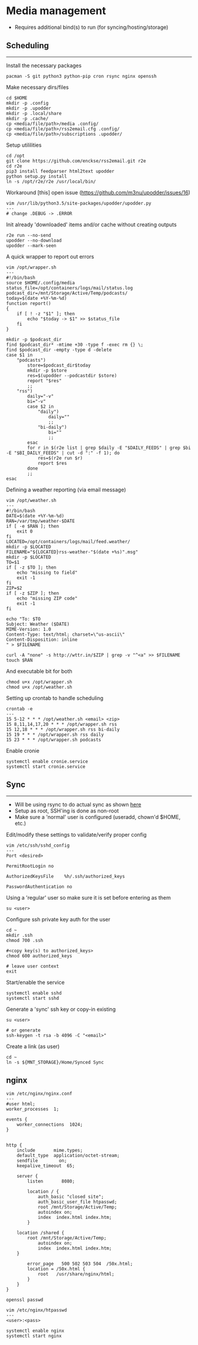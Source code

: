 Media management
================
* Requires additional bind(s) to run (for syncing/hosting/storage)

## Scheduling
---

Install the necessary packages
```
pacman -S git python3 python-pip cron rsync nginx openssh
```

Make necessary dirs/files
```
cd $HOME
mkdir -p .config
mkdir -p .upodder
mkdir -p .local/share
mkdir -p .cache/
cp <media/file/path>/media .config/
cp <media/file/path>/rss2email.cfg .config/
cp <media/file/path>/subscriptions .upodder/
```

Setup utililities
```
cd /opt
git clone https://github.com/enckse/rss2email.git r2e
cd r2e
pip3 install feedparser html2text upodder
python setup.py install
ln -s /opt/r2e/r2e /usr/local/bin/
```

Workaround [this] open issue (https://github.com/m3nu/upodder/issues/16)
```
vim /usr/lib/python3.5/site-packages/upodder/upodder.py
---
# change .DEBUG -> .ERROR
```

Init already 'downloaded' items and/or cache without creating outputs
```
r2e run --no-send
upodder --no-download
upodder --mark-seen
```

A quick wrapper to report out errors
```
vim /opt/wrapper.sh
---
#!/bin/bash
source $HOME/.config/media
status_file=/opt/containers/logs/mail/status.log
podcast_dir=/mnt/Storage/Active/Temp/podcasts/
today=$(date +%Y-%m-%d)
function report()
{
    if [ ! -z "$1" ]; then
        echo "$today -> $1" >> $status_file
    fi
}

mkdir -p $podcast_dir
find $podcast_dir* -mtime +30 -type f -exec rm {} \;
find $podcast_dir -empty -type d -delete
case $1 in
    "podcasts")
        store=$podcast_dir$today
        mkdir -p $store
        res=$(upodder --podcastdir $store)
        report "$res"
        ;;
    "rss")
        daily="-v"
        bi="-v"
        case $2 in
            "daily")
                daily=""
                ;;
            "bi-daily")
                bi=""
                ;; 
     	esac
        for r in $(r2e list | grep $daily -E "$DAILY_FEEDS" | grep $bi -E "$BI_DAILY_FEEDS" | cut -d ":" -f 1); do
            res=$(r2e run $r)
            report $res
        done
        ;;
esac
```

Defining a weather reporting (via email message)
```
vim /opt/weather.sh
---
#!/bin/bash
DATE=$(date +%Y-%m-%d)
RAN=/var/tmp/weather-$DATE
if [ -e $RAN ]; then
    exit 0
fi
LOCATED=/opt/containers/logs/mail/feed.weather/
mkdir -p $LOCATED
FILENAME="${LOCATED}rss-weather-"$(date +%s)".msg"
mkdir -p $LOCATED
TO=$1
if [ -z $TO ]; then
    echo "missing to field"
    exit -1
fi
ZIP=$2
if [ -z $ZIP ]; then
    echo "missing ZIP code"
    exit -1
fi

echo "To: $TO
Subject: Weather ($DATE)
MIME-Version: 1.0
Content-Type: text/html; charset=\"us-ascii\"
Content-Disposition: inline
" > $FILENAME

curl -A "none" -s http://wttr.in/$ZIP | grep -v "^<a" >> $FILENAME
touch $RAN
```

And executable bit for both
```
chmod u+x /opt/wrapper.sh
chmod u+x /opt/weather.sh
```

Setting up crontab to handle scheduling
```
crontab -e
---
15 5-12 * * * /opt/weather.sh <email> <zip> 
15 8,11,14,17,20 * * * /opt/wrapper.sh rss
15 12,18 * * * /opt/wrapper.sh rss bi-daily
15 19 * * * /opt/wrapper.sh rss daily
15 23 * * * /opt/wrapper.sh podcasts
```

Enable cronie
```
systemctl enable cronie.service
systemctl start cronie.service
```

## Sync
---
* Will be using rsync to do actual sync as shown [here](https://github.com/enckse/home/blob/master/.bin/syncing)
* Setup as root, SSH'ing is done as non-root
* Make sure a 'normal' user is configured (useradd, chown'd $HOME, etc.)

Edit/modify these settings to validate/verify proper config

```
vim /etc/ssh/sshd_config
---
Port <desired>

PermitRootLogin no

AuthorizedKeysFile    %h/.ssh/authorized_keys

PasswordAuthentication no
```

Using a 'regular' user so make sure it is set before entering as them

```
su <user> 
```

Configure ssh private key auth for the user
```
cd ~
mkdir .ssh
chmod 700 .ssh

#<copy key(s) to authorized_keys>
chmod 600 authorized_keys

# leave user context
exit
```

Start/enable the service
```
systemctl enable sshd
systemctl start sshd
```

Generate a 'sync' ssh key or copy-in existing
```
su <user> 

# or generate
ssh-keygen -t rsa -b 4096 -C "<email>"
```

Create a link (as user)
```
cd ~
ln -s ${MNT_STORAGE}/Home/Synced Sync
```

## nginx

```
vim /etc/nginx/nginx.conf
---
#user html;
worker_processes  1;

events {
    worker_connections  1024;
}


http {
    include       mime.types;
    default_type  application/octet-stream;
    sendfile        on;
    keepalive_timeout  65;

    server {
        listen       8080;

        location / {
            auth_basic "closed site";
            auth_basic_user_file htpasswd;
            root /mnt/Storage/Active/Temp;
            autoindex on;
            index  index.html index.htm;
        }

	location /shared {
	    root /mnt/Storage/Active/Temp;
            autoindex on;
            index  index.html index.htm;
	}

        error_page   500 502 503 504  /50x.html;
        location = /50x.html {
            root   /usr/share/nginx/html;
        }
    }
}
```

```
openssl passwd
```

```
vim /etc/nginx/htpasswd
---
<user>:<pass>
```

```
systemctl enable nginx
systemctl start nginx
```

